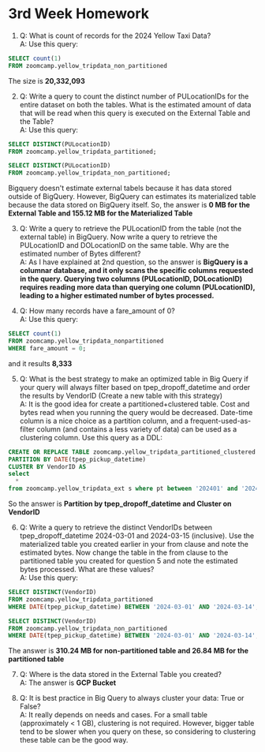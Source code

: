 # 3rd Week Homework

1. Q: What is count of records for the 2024 Yellow Taxi Data? <br>
A: Use this query:
```sql
SELECT count(1)
FROM zoomcamp.yellow_tripdata_non_partitioned
```
The size is <b>20,332,093</b>

2. Q: Write a query to count the distinct number of PULocationIDs for the entire dataset on both the tables.
What is the estimated amount of data that will be read when this query is executed on the External Table and the Table? <br>
A: 
Use this query:
```sql
SELECT DISTINCT(PULocationID)
FROM zoomcamp.yellow_tripdata_partitioned;

SELECT DISTINCT(PULocationID)
FROM zoomcamp.yellow_tripdata_non_partitioned;
```
Bigquery doesn't estimate external tabels because it has data stored outside of BigQuery. However, BigQuery can estimates its materialized table because the data stored on BigQuery itself. So, the answer is <b>0 MB for the External Table and 155.12 MB for the Materialized Table</b>

3. Q: Write a query to retrieve the PULocationID from the table (not the external table) in BigQuery. Now write a query to retrieve the PULocationID and DOLocationID on the same table. Why are the estimated number of Bytes different? <br>
A: As I have explained at 2nd question, so the answer is <b>BigQuery is a columnar database, and it only scans the specific columns requested in the query. Querying two columns (PULocationID, DOLocationID) requires reading more data than querying one column (PULocationID), leading to a higher estimated number of bytes processed.</b><br>

4. Q: How many records have a fare_amount of 0? <br>
A: Use this query:
```sql
SELECT count(1)
FROM zoomcamp.yellow_tripdata_nonpartitioned
WHERE fare_amount = 0;
```
and it results <b>8,333</b>

5. Q: What is the best strategy to make an optimized table in Big Query if your query will always filter based on tpep_dropoff_datetime and order the results by VendorID (Create a new table with this strategy) <br>
A: It is the good idea for create a partitioned+clustered table. Cost and bytes read when you running the query would be decreased. Date-time column is a nice choice as a partition column, and a frequent-used-as-filter column (and contains a less variety of data) can be used as a clustering column. Use this query as a DDL:
```sql
CREATE OR REPLACE TABLE zoomcamp.yellow_tripdata_partitioned_clustered
PARTITION BY DATE(tpep_pickup_datetime)
CLUSTER BY VendorID AS
select 
  *
from zoomcamp.yellow_tripdata_ext s where pt between '202401' and '202406';
```
So the answer is <b>Partition by tpep_dropoff_datetime and Cluster on VendorID</b>


6. Q: Write a query to retrieve the distinct VendorIDs between tpep_dropoff_datetime 2024-03-01 and 2024-03-15 (inclusive).
Use the materialized table you created earlier in your from clause and note the estimated bytes. Now change the table in the from clause to the partitioned table you created for question 5 and note the estimated bytes processed. What are these values? <br>
A: Use this query:
```sql
SELECT DISTINCT(VendorID)
FROM zoomcamp.yellow_tripdata_partitioned
WHERE DATE(tpep_pickup_datetime) BETWEEN '2024-03-01' AND '2024-03-14';

SELECT DISTINCT(VendorID)
FROM zoomcamp.yellow_tripdata_non_partitioned
WHERE DATE(tpep_pickup_datetime) BETWEEN '2024-03-01' AND '2024-03-14';
```
The answer is <b>310.24 MB for non-partitioned table and 26.84 MB for the partitioned table</b>

7. Q: Where is the data stored in the External Table you created? <br>
A: The answer is <b>GCP Bucket</b>

8. Q: It is best practice in Big Query to always cluster your data: True or False? <br>
A: It really depends on needs and cases. For a small table (approximately < 1 GB), clustering is not required. However, bigger table tend to be slower when you query on these, so considering to clustering these table can be the good way.